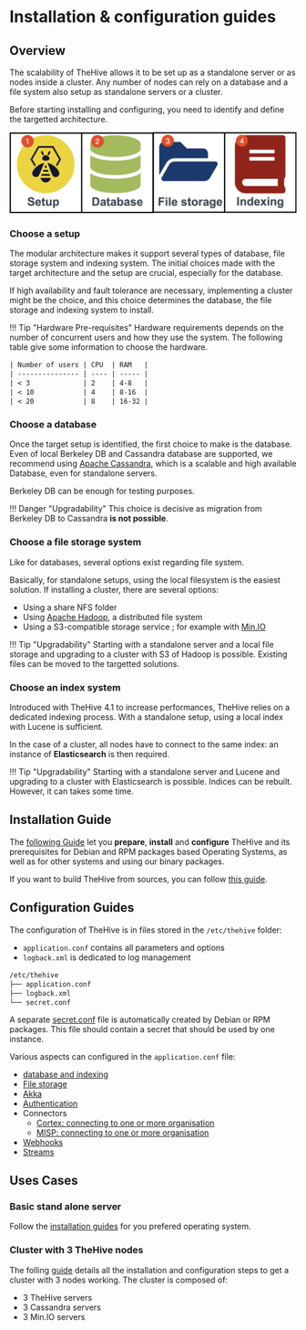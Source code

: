 # Installation & configuration guides


## Overview

The scalability of TheHive allows it to be set up as a standalone server or as nodes inside a cluster. Any number of nodes can rely on a database and a file system also setup as standalone servers or a cluster. 

Before starting installing and configuring, you need to identify and define the targetted architecture.

![](images/installation-configuration.png)

### Choose a setup
The modular architecture makes it support several types of database, file storage system and indexing system. The initial choices made with the target architecture and the setup are crucial, especially for the database.

If high availability and fault tolerance are necessary, implementing a cluster might be the choice, and this choice determines the database, the file storage and indexing system to install.  

!!! Tip "Hardware Pre-requisites"
    Hardware requirements depends on the number of concurrent users and how they use the system. The following table give some information to choose the hardware.

    | Number of users | CPU  | RAM   |
    | --------------- | ---- | ----- |
    | < 3             | 2    | 4-8   |
    | < 10            | 4    | 8-16  |
    | < 20            | 8    | 16-32 |


### Choose a database 

Once the target setup is identified, the first choice to make is the database. Even of local Berkeley DB and Cassandra database are supported, we recommend using [Apache Cassandra](https://cassandra.apache.org/), which is a scalable and high available Database, even for standalone servers. 

Berkeley DB can be enough for testing purposes.

!!! Danger "Upgradability"
    This choice is decisive as migration from Berkeley DB to Cassandra **is not possible**.
     

### Choose a file storage system

Like for databases, several options exist regarding file system. 

Basically, for standalone setups, using the local filesystem is the easiest solution. If installing a cluster, there are several options:

- Using a share NFS folder
- Using [Apache Hadoop](https://hadoop.apache.org/), a distributed file system
- Using a S3-compatible storage service ; for example with [Min.IO](https://min.io/)

!!! Tip "Upgradability"
    Starting with a standalone server and a local file storage and upgrading to a cluster with S3 of Hadoop is possible. Existing files can be moved to the targetted solutions.

### Choose an index system 

Introduced with TheHive 4.1 to increase performances, TheHive relies on a dedicated indexing process. With a standalone setup, using a local index with Lucene is sufficient.

In the case of a cluster, all nodes have to connect to the same index: an instance of **Elasticsearch** is then required.   

!!! Tip "Upgradability"
    Starting with a standalone server and Lucene and upgrading to a cluster with Elasticsearch is possible. Indices can be rebuilt. However, it can takes some time.

## Installation Guide

The [following Guide](installation/installation-guide.md) let you **prepare**, **install** and **configure** TheHive and its prerequisites for Debian and RPM packages based Operating Systems, as well as for other systems and using our binary packages. 


If you want to build TheHive from sources, you can follow [this guide](installation/build-sources.md).


## Configuration Guides

The configuration of TheHive is in files stored in the `/etc/thehive` folder:
    
  - `application.conf` contains all parameters and options
  - `logback.xml` is dedicated to log management

```
/etc/thehive
├── application.conf
├── logback.xml
└── secret.conf
```

A separate [secret.conf](configuration/secret.md) file is automatically created by Debian or RPM packages. This file should contain a secret that should be used by one instance.

Various aspects can configured in the `application.conf` file:


- [database and indexing](./configuration/database.md)
- [File storage](./configuration/file-storage.md)
- [Akka](./configuration/akka.md)
- [Authentication](./configuration/authentication.md)
- Connectors
    - [Cortex: connecting to one or more organisation](./configuration/connectors-cortex.md)
    - [MISP: connecting to one or more organisation](./configuration/connectors-misp.md)
- [Webhooks](./configuration/webhooks.md)
- [Streams](./configuration/streams.md)


## Uses Cases

### Basic stand alone server

Follow the [installation guides](./installation/installation-guide.md) for you prefered operating system.

### Cluster with 3 TheHive nodes

The folling [guide](./architecture/3_nodes_cluster.md) details all the installation and configuration steps to get a cluster with 3 nodes working. The cluster is composed of:  
  
  - 3 TheHive servers  
  - 3 Cassandra servers 
  - 3 Min.IO servers

